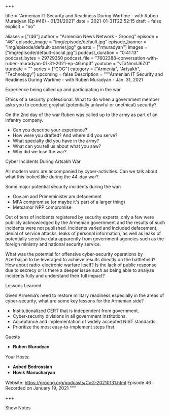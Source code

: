 
+++

title = "Armenian IT Security and Readiness During Wartime - with Ruben Muradyan (Ep #46) - 01/31/2021"
date = 2021-01-31T22:52:15
draft = false
explicit = "no"

aliases = ["/46"]
author = "Armenian News Network - Groong"
episode = "46"
episode_image = "img/episode/default.jpg"
episode_banner = "img/episode/default-banner.jpg"
guests = ["rmuradyan"]
images = ["img/episode/default-social.jpg"]
podcast_duration = "0:41:13"
podcast_bytes = 29729350
podcast_file = "7602388-conversation-with-ruben-muradyan-01-31-2021-ep-46.mp3"
youtube = "vTxNmxlJ6Z0"
truncate = ""
series = ["COG"]
category = ["Armenia", "Artsakh", "Technology"]
upcoming = false
Description = """Armenian IT Security and Readiness During Wartime - with Ruben Muradyan -  Jan. 31, 2021

Experience being called up and participating in the war

Ethics of a security professional. What to do when a government member asks you to conduct greyhat (potentially unlawful or unethical) security?

On the 2nd day of the war Ruben was called up to the army as part of an infantry company. 

- Can you describe your experience?
- How were you drafted? And where did you serve?
- What specialty did you have in the army?
- What can you tell us about what you saw?
- Why did we lose the war?

Cyber Incidents During Artsakh War

All modern wars are accompanied by cyber-activities. Can we talk about what this looked like during the 44-day war?

Some major potential security incidents during the war: 

- Gov.am and Primeminister.am defacement
- MFA compromise (or maybe it's part of a larger thing)
- Metsamor NPP compromise

Out of tens of incidents registered by security experts, only a few were publicly acknowledged by the Armenian government and the results of such incidents were not published. Incidents varied and included defacement, denial of service attacks, leaks of personal information, as well as leaks of potentially sensitive data apparently from government agencies such as the foreign ministry and national security service.

What was the potential for offensive cyber-security operations by Azerbaijan to be leveraged to achieve results directly on the battlefield? How about radio-electronic warfare itself?
Is the lack of public response due to secrecy or is there a deeper issue such as being able to analyze incidents fully and understand their full impact?

Lessons Learned

Given Armenia’s need to restore military readiness especially in the areas of cyber-security, what are some key lessons for the Armenian side?

- Institutionalized CERT that is independent from government.
- Cyber-security divisions in all government institutions.
- Acceptance and implementation of widely accepted NIST standards
- Prioritize the most easy-to-implement steps first.


Guests
- 𝐑𝐮𝐛𝐞𝐧 𝐌𝐮𝐫𝐚𝐝𝐲𝐚𝐧 

Your Hosts:
- 𝐀𝐬𝐛𝐞𝐝 𝐁𝐞𝐝𝐫𝐨𝐬𝐬𝐢𝐚𝐧
- 𝐇𝐨𝐯𝐢𝐤 𝐌𝐚𝐧𝐮𝐜𝐡𝐚𝐫𝐲𝐚𝐧

Website: https://groong.org/podcasts/CoG-20210131.html
Episode 46 | Recorded on January 19, 2021
"""

+++

Show Notes

